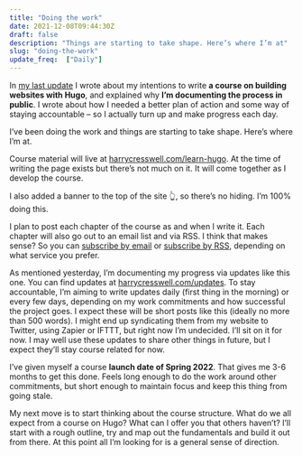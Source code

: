 ```yaml
---
title: "Doing the work"
date: 2021-12-08T09:44:30Z
draft: false
description: "Things are starting to take shape. Here’s where I’m at"
slug: "doing-the-work"
update_freq:  ["Daily"]
---
```


In [my last update](/updates/learning-exhaust/) I wrote about my intentions to write **a course on building websites with Hugo**, and explained why **I’m documenting the process in public**. I wrote about how I needed a better plan of action and some way of staying accountable – so I actually turn up and make progress each day. 

I’ve been doing the work and things are starting to take shape. Here’s where I’m at. 

Course material will live at [harrycresswell.com/learn-hugo](/learn-hugo/). At the time of writing the page exists but there’s not much on it. It will come together as I develop the course. 

I also added a banner to the top of the site 👆, so there’s no hiding. I’m 100% doing this. 

I plan to post each chapter of the course as and when I write it. Each chapter will also go out to an email list and via RSS. I think that makes sense? So you can [subscribe by email](/learn-hugo/#signup) or [subscribe by RSS](/learn-hugo/feed.xml), depending on what service you prefer.

As mentioned yesterday, I’m documenting my progress via updates like this one. You can find updates at [harrycresswell.com/updates](/updates/). To stay accountable, I’m aiming to write updates daily (first thing in the morning) or every few days, depending on my work commitments and how successful the project goes. I expect these will be short posts like this (ideally no more than 500 words). I might end up syndicating them from my website to Twitter, using Zapier or IFTTT, but right now I’m undecided. I’ll sit on it for now. I may well use these updates to share other things in future, but I expect they’ll stay course related for now. 

I’ve given myself a course **launch date of Spring 2022**. That gives me 3-6 months to get this done. Feels long enough to do the work around other commitments, but short enough to maintain focus and keep this thing from going stale. 

My next move is to start thinking about the course structure. What do we all expect from a course on Hugo? What can I offer you that others haven’t? I’ll start with a rough outline, try and map out the fundamentals and build it out from there. At this point all I’m looking for is a general sense of direction.